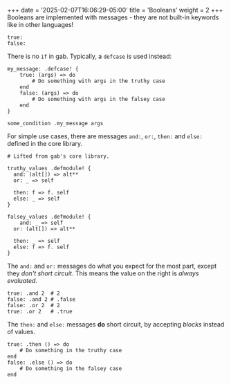 +++
date = '2025-02-07T16:06:29-05:00'
title = 'Booleans'
weight = 2
+++
Booleans are implemented with messages - they are not built-in keywords like in other languages!
```gab
true:
false:
```
There is no `if` in gab. Typically, a `defcase` is used instead:
```gab
my_message: .defcase! {
    true: (args) => do
        # Do something with args in the truthy case
    end
    false: (args) => do
        # Do something with args in the falsey case
    end
}

some_condition .my_message args
```
For simple use cases, there are messages `and:`, `or:`, `then:` and `else:` defined in the core library.
```gab
# Lifted from gab's core library.

truthy_values .defmodule! {
  and: (alt[]) => alt**
  or: _ => self

  then: f => f. self
  else: _ => self
}

falsey_values .defmodule! {
    and: _ => self
  or: (alt[]) => alt**

  then: _ => self
  else: f => f. self
}
```
The `and:` and `or:` messages do what you expect for the most part, except they *don't short circuit*. This means the value on the right is *always evaluated*.
```gab
true: .and 2  # 2
false: .and 2 # .false
false: .or 2  # 2
true: .or 2   # .true
```
The `then:` and `else:` messages **do** short circuit, by accepting *blocks* instead of values.
```gab
true: .then () => do
    # Do something in the truthy case
end
false: .else () => do
    # Do something in the falsey case
end
```
